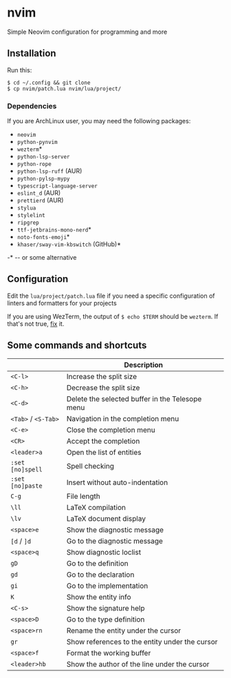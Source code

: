 # nvim

Simple Neovim configuration for programming and more

## Installation

Run this:

```
$ cd ~/.config && git clone
$ cp nvim/patch.lua nvim/lua/project/
```

### Dependencies

If you are ArchLinux user, you may need the following packages:

- `neovim`
- `python-pynvim`
- `wezterm`\*
- `python-lsp-server`
- `python-rope`
- `python-lsp-ruff` (AUR)
- `python-pylsp-mypy`
- `typescript-language-server`
- `eslint_d` (AUR)
- `prettierd` (AUR)
- `stylua`
- `stylelint`
- `ripgrep`
- `ttf-jetbrains-mono-nerd`\*
- `noto-fonts-emoji`\*
- `khaser/sway-vim-kbswitch` (GitHub)\*

-\* -- or some alternative

## Configuration

Edit the `lua/project/patch.lua` file if you need a specific configuration of
linters and formatters for your projects

If you are using WezTerm, the output of `$ echo $TERM` should be `wezterm`. If
that's not true, [fix](https://wezfurlong.org/wezterm/config/lua/config/term.html)
it.

## Some commands and shortcuts

|                     | Description                                     |
| ------------------- | ----------------------------------------------- |
| `<C-l>`             | Increase the split size                         |
| `<C-h>`             | Decrease the split size                         |
| `<C-d>`             | Delete the selected buffer in the Telesope menu |
| `<Tab>` / `<S-Tab>` | Navigation in the completion menu               |
| `<C-e>`             | Close the completion menu                       |
| `<CR>`              | Accept the completion                           |
| `<leader>a`         | Open the list of entities                       |
| `:set [no]spell`    | Spell checking                                  |
| `:set [no]paste`    | Insert without auto-indentation                 |
| `C-g`               | File length                                     |
| `\ll`               | LaTeX compilation                               |
| `\lv`               | LaTeX document display                          |
| `<space>e`          | Show the diagnostic message                     |
| `[d` / `]d`         | Go to the diagnostic message                    |
| `<space>q`          | Show diagnostic loclist                         |
| `gD`                | Go to the definition                            |
| `gd`                | Go to the declaration                           |
| `gi`                | Go to the implementation                        |
| `K`                 | Show the entity info                            |
| `<C-s>`             | Show the signature help                         |
| `<space>D`          | Go to the type definition                       |
| `<space>rn`         | Rename the entity under the cursor              |
| `gr`                | Show references to the entity under the cursor  |
| `<space>f`          | Format the working buffer                       |
| `<leader>hb`        | Show the author of the line under the cursor    |
